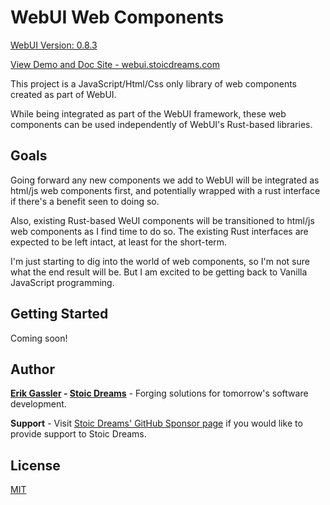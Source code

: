 # WebUI Web Components

[WebUI Version: 0.8.3](https://github.com/StoicDreams/WebUI)

[View Demo and Doc Site - webui.stoicdreams.com](https://webui.stoicdreams.com)

This project is a JavaScript/Html/Css only library of web components created as part of WebUI.

While being integrated as part of the WebUI framework, these web components can be used independently of WebUI's Rust-based libraries.

## Goals

Going forward any new components we add to WebUI will be integrated as html/js web components first, and potentially wrapped with a rust interface if there's a benefit seen to doing so.

Also, existing Rust-based WeUI components will be transitioned to html/js web components as I find time to do so. The existing Rust interfaces are expected to be left intact, at least for the short-term.

I'm just starting to dig into the world of web components, so I'm not sure what the end result will be. But I am excited to be getting back to Vanilla JavaScript programming.

## Getting Started

Coming soon!

## Author

**[Erik Gassler](https://www.erikgassler.com) - [Stoic Dreams](https://www.stoicdreams.com)** - Forging solutions for tomorrow's software development.

**Support** - Visit [Stoic Dreams' GitHub Sponsor page](https://github.com/sponsors/StoicDreams) if you would like to provide support to Stoic Dreams.

## License

[MIT](../LICENSE)
